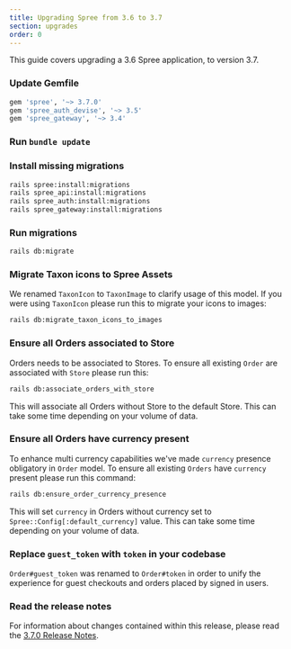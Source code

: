 ```yaml
---
title: Upgrading Spree from 3.6 to 3.7
section: upgrades
order: 0
---
```


This guide covers upgrading a 3.6 Spree application, to version 3.7.

### Update Gemfile

```ruby
gem 'spree', '~> 3.7.0'
gem 'spree_auth_devise', '~> 3.5'
gem 'spree_gateway', '~> 3.4'
```

### Run `bundle update`

### Install missing migrations

```bash
rails spree:install:migrations
rails spree_api:install:migrations
rails spree_auth:install:migrations
rails spree_gateway:install:migrations
```

### Run migrations

```bash
rails db:migrate
```

### Migrate Taxon icons to Spree Assets

We renamed `TaxonIcon` to `TaxonImage` to clarify usage of this model.
If you were using `TaxonIcon` please run this to migrate your icons to images:

```bash
rails db:migrate_taxon_icons_to_images
```

### Ensure all Orders associated to Store

Orders needs to be associated to Stores.
To ensure all existing `Order` are associated with `Store` please run this:

```bash
rails db:associate_orders_with_store
```

This will associate all Orders without Store to the default Store.
This can take some time depending on your volume of data.

### Ensure all Orders have currency present

To enhance multi currency capabilities we've made `currency` presence
obligatory in `Order` model. To ensure all existing `Orders` have `currency`
present please run this command:

```bash
rails db:ensure_order_currency_presence
```

This will set `currency` in Orders without currency set to `Spree::Config[:default_currency]` value. This can take some time depending on your volume of data.

### Replace `guest_token` with `token` in your codebase

`Order#guest_token` was renamed to `Order#token` in order to unify the experience for guest checkouts and orders placed by signed in users.

### Read the release notes

For information about changes contained within this release, please read the [3.7.0 Release Notes](https://guides.spreecommerce.org/release_notes/spree_3_7_0.html).
